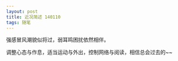 ```yaml
---
layout: post
title: 近况简述 140110
tags: 随笔
---
```


强感冒风潮貌似将过，弱耳鸣困扰依然相伴。

调整心态与作息，适当运动与外出，控制网络与阅读，相信总会过去的~~